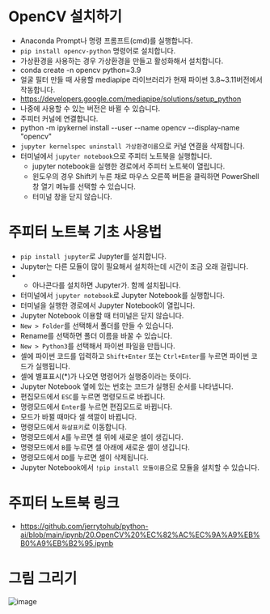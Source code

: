 # OpenCV 설치하기
* Anaconda Prompt나 명령 프롬프트(cmd)를 실행합니다.
* ```pip install opencv-python``` 명령어로 설치합니다.
* 가상환경을 사용하는 경우 가상환경을 만들고 활성화해서 설치합니다.
 * conda create -n opencv python=3.9
  * 얼굴 필터 만들 때 사용할 mediapipe 라이브러리가 현재 파이썬 3.8~3.11버전에서 작동합니다.
   * https://developers.google.com/mediapipe/solutions/setup_python
   * 나중에 사용할 수 있는 버전은 바뀔 수 있습니다.    
 * 주피터 커널에 연결합니다. 
  * python -m ipykernel install --user --name opencv --display-name "opencv"
 * ```jupyter kernelspec uninstall 가상환경이름```으로 커널 연결을 삭제합니다.
* 터미널에서 ```jupyter notebook```으로 주피터 노트북을 실행합니다.
  * jupyter notebook을 실행한 경로에서 주피터 노트북이 열립니다.
  * 윈도우의 경우 Shift키 누른 채로 마우스 오른쪽 버튼을 클릭하면 PowerShell 창 열기 메뉴를 선택할 수 있습니다.
  * 터미널 창을 닫지 않습니다.

# 주피터 노트북 기초 사용법
* ```pip install jupyter```로 Jupyter를 설치합니다. 
 * Jupyter는 다른 모듈이 많이 필요해서 설치하는데 시간이 조금 오래 걸립니다.
 * * 아나콘다를 설치하면 Jupyter가. 함께 설치됩니다.
* 터미널에서 ```jupyter notebook```로 Jupyter Notebook를 실행합니다.
* 터미널을 실행한 경로에서 Jupyter Notebook이 열립니다.
* Jupyter Notebook 이용할 때 터미널은 닫지 않습니다.
* ```New > Folder```를 선택해서 폴더를 만들 수 있습니다.
* Rename를 선택하면 폴더 이름을 바꿀 수 있습니다.
* ```New > Python3```를 선택해서 파이썬 파일을 만듭니다.
* 셀에 파이썬 코드를 입력하고 ```Shift+Enter``` 또는 ```Ctrl+Enter```를 누르면 파이썬 코드가 실행됩니다.
* 셀에 별표표시(*)가 나오면 명령어가 실행중이라는 뜻이다.
* Jupyter Notebook 옆에 있는 번호는 코드가 실행된 순서를 나타냅니다.
* 편집모드에서 ```ESC```를 누르면 명령모드로 바뀝니다.
* 명령모드에서 ```Enter```를 누르면 편집모드로 바뀝니다.
* 모드가 바뀔 때마다 셀 색깔이 바뀝니다.
* 명령모드에서 ```화살표키```로 이동합니다.
* 명령모드에서 ```A```를 누르면 셀 위에 새로운 셀이 생깁니다.
* 명령모드에서 ```B```를 누르면 셀 아래에 새로운 셀이 생깁니다.
* 명령모드에서 ```DD```를 누르면 셀이 삭제됩니다.
* Jupyter Notebook에서 ```!pip install 모듈이름```으로 모듈을 설치할 수 있습니다.
 
# 주피터 노트북 링크
* https://github.com/jerrytohub/python-ai/blob/main/ipynb/20.OpenCV%20%EC%82%AC%EC%9A%A9%EB%B0%A9%EB%B2%95.ipynb

# 그림 그리기
![image](https://github.com/jerrytohub/python-ai/assets/127598703/c357fb4c-2d69-42ed-945c-99f189b719f9)
